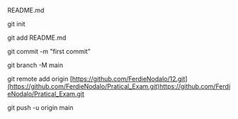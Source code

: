  README.md
 
git init

git add README.md

git commit -m "first commit"

git branch -M main

git remote add origin [https://github.com/FerdieNodalo/12.git](https://github.com/FerdieNodalo/Pratical_Exam.git)https://github.com/FerdieNodalo/Pratical_Exam.git

git push -u origin main

